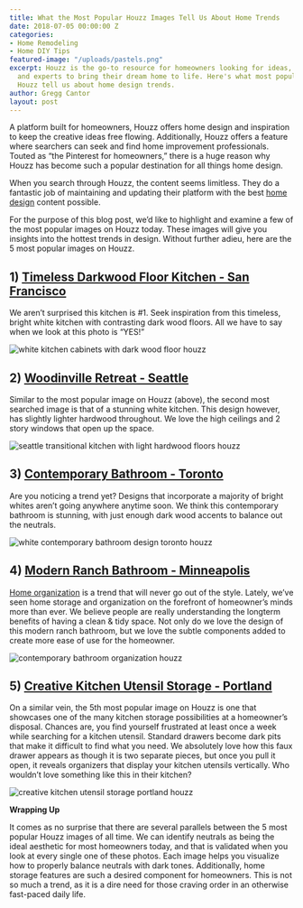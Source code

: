 ```yaml
---
title: What the Most Popular Houzz Images Tell Us About Home Trends
date: 2018-07-05 00:00:00 Z
categories:
- Home Remodeling
- Home DIY Tips
featured-image: "/uploads/pastels.png"
excerpt: Houzz is the go-to resource for homeowners looking for ideas, inspiration,
  and experts to bring their dream home to life. Here's what most popular images on
  Houzz tell us about home design trends.
author: Gregg Cantor
layout: post
---
```


A platform built for homeowners, Houzz offers home design and inspiration to keep the creative ideas free flowing. Additionally, Houzz offers a feature where searchers can seek and find home improvement professionals. Touted as “the Pinterest for homeowners,” there is a huge reason why Houzz has become such a popular destination for all things home design.

When you search through Houzz, the content seems limitless. They do a fantastic job of maintaining and updating their platform with the best [home design](/san-diego-home-design-services) content possible.

For the purpose of this blog post, we’d like to highlight and examine a few of the most popular images on Houzz today. These images will give you insights into the hottest trends in design. Without further adieu, here are the 5 most popular images on Houzz.

## 1) [Timeless Darkwood Floor Kitchen - San Francisco](https://www.houzz.com/photo/45350-san-jose-res-2-traditional-kitchen-san-francisco)

We aren’t surprised this kitchen is #1. Seek inspiration from this timeless, bright white kitchen with contrasting dark wood floors. All we have to say when we look at this photo is “YES!”

<img src="https://st.hzcdn.com/simgs/dcc10c9e0b87465a_8-2047/traditional-kitchen.jpg" style="display:inline;" title="Traditional Kitchen by Fiorella Design" alt="white kitchen cabinets with dark wood floor houzz">

## 2) [Woodinville Retreat - Seattle](https://www.houzz.com/photo/389281-woodinville-retreat-transitional-kitchen-seattle)

Similar to the most popular image on Houzz (above), the second most searched image is that of a stunning white kitchen. This design however, has slightly lighter hardwood throughout. We love the high ceilings and 2 story windows that open up the space.

<img src="https://st.hzcdn.com/simgs/fb31ca6a0eddb25c_8-1444/transitional-kitchen.jpg" style="display:inline;" title="Transitional Kitchen by Studio 212 Interiors" alt="seattle transitional kitchen with light hardwood floors houzz">

## 3) [Contemporary Bathroom - Toronto](https://www.houzz.com/photo/100284-contemporary-bathroom-contemporary-bathroom-toronto)

Are you noticing a trend yet? Designs that incorporate a majority of bright whites aren’t going anywhere anytime soon. We think this contemporary bathroom is stunning, with just enough dark wood accents to balance out the neutrals.

<img src="https://st.hzcdn.com/simgs/8a817d680d23fb9a_8-3678/contemporary-bathroom.jpg" style="display:inline;" title="White Contemporary Bathroom in Toronto" alt="white contemporary bathroom design toronto houzz">

## 4) [Modern Ranch Bathroom - Minneapolis](https://www.houzz.com/photo/10607368-modern-minneapolis-ranch-contemporary-bathroom-minneapolis)

[Home organization](/keeping-small-spaces-organized/) is a trend that will never go out of the style. Lately, we’ve seen home storage and organization on the forefront of homeowner’s minds more than ever. We believe people are really understanding the longterm benefits of having a clean & tidy space. Not only do we love the design of this modern ranch bathroom, but we love the subtle components added to create more ease of use for the homeowner.

<img src="https://st.hzcdn.com/simgs/c2619ba5033a1584_8-5196/contemporary-bathroom.jpg" style="display:inline;" title="Modern Minneapolis Ranch by Sicora Design/Build" alt="contemporary bathroom organization houzz">

## 5) [Creative Kitchen Utensil Storage - Portland](https://www.houzz.com/photo/21207064-creative-utensil-storage-traditional-portland)

On a similar vein, the 5th most popular image on Houzz is one that showcases one of the many kitchen storage possibilities at a homeowner’s disposal. Chances are, you find yourself frustrated at least once a week while searching for a kitchen utensil. Standard drawers become dark pits that make it difficult to find what you need. We absolutely love how this faux drawer appears as though it is two separate pieces, but once you pull it open, it reveals organizers that display your kitchen utensils vertically. Who wouldn’t love something like this in their kitchen?

<img src="https://st.hzcdn.com/simgs/20f1905504935489_8-7120/traditional.jpg" style="display:inline;" title="Creative Untensil Storage by Kirstin Havnaer, Hearthstone Interior Design, LLC" alt="creative kitchen utensil storage portland houzz">

**Wrapping Up**

It comes as no surprise that there are several parallels between the 5 most popular Houzz images of all time. We can identify neutrals as being the ideal aesthetic for most homeowners today, and that is validated when you look at every single one of these photos. Each image helps you visualize how to properly balance neutrals with dark tones. Additionally, home storage features are such a desired component for homeowners. This is not so much a trend, as it is a dire need for those craving order in an otherwise fast-paced daily life.
